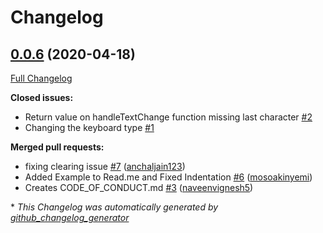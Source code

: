 # Changelog

## [0.0.6](https://github.com/naveenvignesh5/react-native-otp-textinput/tree/0.0.6) (2020-04-18)

[Full Changelog](https://github.com/naveenvignesh5/react-native-otp-textinput/compare/f7ab4a3a3171106389ff22bfd5d388057678fdac...0.0.6)

**Closed issues:**

- Return value on handleTextChange function missing last character [\#2](https://github.com/naveenvignesh5/react-native-otp-textinput/issues/2)
- Changing the keyboard type [\#1](https://github.com/naveenvignesh5/react-native-otp-textinput/issues/1)

**Merged pull requests:**

- fixing clearing issue [\#7](https://github.com/naveenvignesh5/react-native-otp-textinput/pull/7) ([anchaljain123](https://github.com/anchaljain123))
- Added Example to Read.me and Fixed Indentation [\#6](https://github.com/naveenvignesh5/react-native-otp-textinput/pull/6) ([mosoakinyemi](https://github.com/mosoakinyemi))
- Creates CODE\_OF\_CONDUCT.md [\#3](https://github.com/naveenvignesh5/react-native-otp-textinput/pull/3) ([naveenvignesh5](https://github.com/naveenvignesh5))



\* *This Changelog was automatically generated by [github_changelog_generator](https://github.com/github-changelog-generator/github-changelog-generator)*
